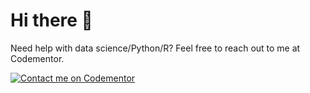 # Hi there 👋
Need help with data science/Python/R? Feel free to reach out to me at Codementor.

[![Contact me on Codementor](https://www.codementor.io/m-badges/rubinradhakrishnan/find-me-on-cm-b.svg)](https://www.codementor.io/@rubinradhakrishnan?refer=badge)
